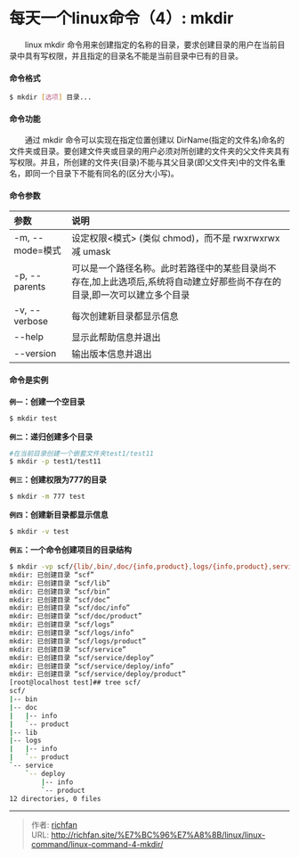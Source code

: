 # 每天一个linux命令（4）: mkdir

　　linux mkdir 命令用来创建指定的名称的目录，要求创建目录的用户在当前目录中具有写权限，并且指定的目录名不能是当前目录中已有的目录。
<!--more -->
#### 命令格式
```bash
$ mkdir [选项] 目录...
```
#### 命令功能
　　通过 mkdir 命令可以实现在指定位置创建以 DirName(指定的文件名)命名的文件夹或目录。要创建文件夹或目录的用户必须对所创建的文件夹的父文件夹具有写权限。并且，所创建的文件夹(目录)不能与其父目录(即父文件夹)中的文件名重名，即同一个目录下不能有同名的(区分大小写)。
#### 命令参数
| 参数 | 说明     |
| :------------- | :------------- |
| -m, --mode=模式       | 设定权限<模式> (类似 chmod)，而不是 rwxrwxrwx 减 umask       |
|  -p, --parents |  可以是一个路径名称。此时若路径中的某些目录尚不存在,加上此选项后,系统将自动建立好那些尚不存在的目录,即一次可以建立多个目录 |
| -v, --verbose  | 每次创建新目录都显示信息 |
| --help |显示此帮助信息并退出|
| --version |  输出版本信息并退出 |
#### 命令是实例
**`例一`：创建一个空目录**
```bash
$ mkdir test
```
**`例二`：递归创建多个目录**
```bash
#在当前目录创建一个嵌套文件夹test1/test11
$ mkdir -p test1/test11
```
**`例三`：创建权限为777的目录**
```bash
$ mkdir -m 777 test
```
**`例四`：创建新目录都显示信息**
```bash
$ mkdir -v test
```
**`例五`：一个命令创建项目的目录结构**
```bash
$ mkdir -vp scf/{lib/,bin/,doc/{info,product},logs/{info,product},service/deploy/{info,product}}
mkdir: 已创建目录 “scf”
mkdir: 已创建目录 “scf/lib”
mkdir: 已创建目录 “scf/bin”
mkdir: 已创建目录 “scf/doc”
mkdir: 已创建目录 “scf/doc/info”
mkdir: 已创建目录 “scf/doc/product”
mkdir: 已创建目录 “scf/logs”
mkdir: 已创建目录 “scf/logs/info”
mkdir: 已创建目录 “scf/logs/product”
mkdir: 已创建目录 “scf/service”
mkdir: 已创建目录 “scf/service/deploy”
mkdir: 已创建目录 “scf/service/deploy/info”
mkdir: 已创建目录 “scf/service/deploy/product”
[root@localhost test]## tree scf/
scf/
|-- bin
|-- doc
|   |-- info
|   `-- product
|-- lib
|-- logs
|   |-- info
|   `-- product
`-- service
    `-- deploy
        |-- info
        `-- product
12 directories, 0 files
```


---

> 作者: [richfan](https://richfan.site/)  
> URL: http://richfan.site/%E7%BC%96%E7%A8%8B/linux/linux-command/linux-command-4-mkdir/  

